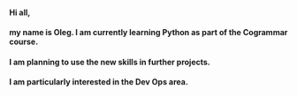 #### Hi all,
#### my name is Oleg. I am currently learning Python as part of the Cogrammar course.
#### I am planning to use the new skills in further projects.
#### I am particularly interested in the Dev Ops area. 



<!--
**bataole80/bataole80** is a ✨ _special_ ✨ repository because its `README.md` (this file) appears on your GitHub profile.

Here are some ideas to get you started:

- 🔭 I’m currently working on ...
- 🌱 I’m currently learning ...
- 👯 I’m looking to collaborate on ...
- 🤔 I’m looking for help with ...
- 💬 Ask me about ...
- 📫 How to reach me: ...
- 😄 Pronouns: ...
- ⚡ Fun fact: ...
-->
